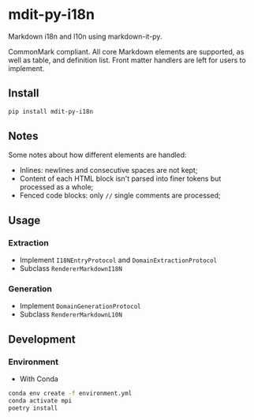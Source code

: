 <!--
SPDX-FileCopyrightText: 2023 Phu Hung Nguyen <phuhnguyen@outlook.com>
SPDX-License-Identifier: CC-BY-SA-4.0
-->

# mdit-py-i18n

Markdown i18n and l10n using markdown-it-py.

CommonMark compliant. All core Markdown elements are supported, as well as
table, and definition list. Front matter handlers are left for users to
implement.

## Install

```bash
pip install mdit-py-i18n
```

## Notes

Some notes about how different elements are handled:
- Inlines: newlines and consecutive spaces are not kept;
- Content of each HTML block isn't parsed into finer tokens but processed
as a whole;
- Fenced code blocks: only `//` single comments are processed;

## Usage

### Extraction
- Implement `I18NEntryProtocol` and `DomainExtractionProtocol`
- Subclass `RendererMarkdownI18N`

### Generation
- Implement `DomainGenerationProtocol`
- Subclass `RendererMarkdownL10N`

## Development

### Environment

- With Conda

```bash
conda env create -f environment.yml
conda activate mpi
poetry install
```